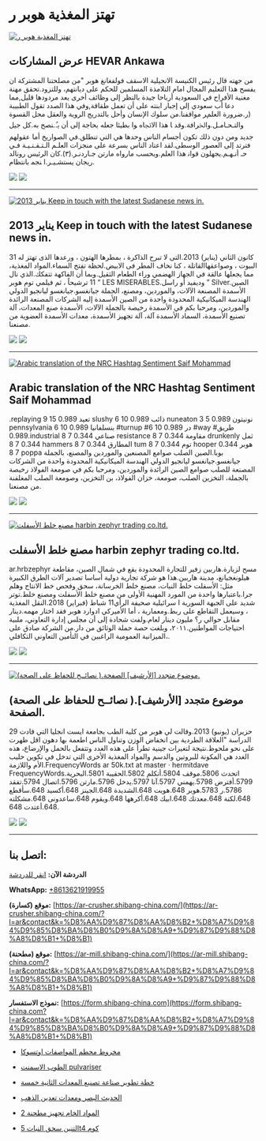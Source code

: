 # تهتز المغذية هوبر ر

<a href="https://swt.shibang-china.com/?l=ar&img&k=%D8%AA%D9%87%D8%AA%D8%B2+%D8%A7%D9%84%D9%85%D8%BA%D8%B0%D9%8A%D8%A9+%D9%87%D9%88%D8%A8%D8%B1+%D8%B1" target="_blank">![تهتز المغذية هوبر ر](http://static.shibang-china.com/all-800x300/758.jpg)</a>

## عرض المشاركات HEVAR Ankawa
من جهته قال رئيس الكنيسة الانجيلية الاسقف فولفغانغ هوبر &quot;من مصلحتنا المشتركة ان يفسح هذا التعليم المجال امام التلامذة المسلمين للحكم على ديانتهم، وللتزود.تحقق مهنة مغنية الأفراح في السعودية أرباحا جيدة بالنظر إلى وظائف أخرى يعد مردودها قليل,مما دعا أب سعودي إلى إجبار ابنته على أن تعمل طقاقة,وفي هذا الصدد تقول الطبيبة (ر.ضرورة العلمﺮ ﻣﻮاﻗﻔﻨﺎ.ﻣﻦ ﺳﻠﻮك اﻹﻧﺴﺎن وأﺣﻞ ﺑﺎﻟﺘﺪرﻳﺞ اﻟﺮوﻳﺔ واﻟﻌﻘﻞ ﻣﺤﻞ اﻟﻘﺴﻮة واﻟﺘـﺤـﺎﻣـﻞ.واﳋﺮاﻓﺔ.وﻗﺪ ﺎ ﻫﺬا اﻻﲡﺎه ﻮا ﺑﻄﻴﺌﺎ ﺟﻌﻠﻪ ﺑﺤﺎﺟﺔ إﻟﻰ أن ﻳ.ُ.ﻨﺼﺢ ﺑﻪ.ﻛﻞ ﺟﻴﻞ ﺟﺪﻳﺪ وﻣﻦ دون ذﻟﻚ ﺗﻜﻮن أﺟﺴﺎم اﻟﻨﺎس وﺣﺪﻫﺎ ﻫﻲ اﻟﺘﻲ ﺗﻨﻄﻠﻖ.ﻓﻲ اﻟﺼﻮارﻳﺦ أﻣﺎ ﻋﻘﻮﻟﻬﻢ ﻓﺘﺮﺗﺪ إﻟﻰ اﻟﻌﺼﻮر اﻟﻮﺳﻄﻰ.ﻟﻘﺪ اﻋﺘﺎد اﻟﻨﺎس ﺑﺴﺮﻋﺔ ﻋﻠﻰ ﻣﻨﺠﺰات اﻟﻌﻠـﻢ اﻟـﺘـﻘـﻨـﻴـﺔ ﻓـﻲ ﺣـ أﻧـﻬـﻢ.ﻳﺠﻬﻠﻮن ﻗﻮاﻧ ﻫﺬا اﻟﻌﻠﻢ.وﺑﺤﺴﺐ ﻣﺎرواه ﻣﺎرﺗﻦ ﺟـﺎردﻧـﺮ.(٣).ﻛﺎن اﻟﺮﺋﻴﺲ روﻧﺎﻟﺪ رﻳﺠﺎن ﻳﺴﺘﺸـﻴـﺮ.ا ﻨﺠﻤ ﺑﺎﻧﺘﻈﺎم.


<a href="https://whatsapp.shibangsoft.com/WhatsApp.php" target="_blank" title="WhatsApp">![](http://static.shibang-china.com/icon/whatsapp.png)</a> <a href="https://swt.shibang-china.com/?l=ar&icon&k=%D8%AA%D9%87%D8%AA%D8%B2+%D8%A7%D9%84%D9%85%D8%BA%D8%B0%D9%8A%D8%A9+%D9%87%D9%88%D8%A8%D8%B1+%D8%B1" target="_blank">![](http://static.shibang-china.com/icon/chat-ar.png)</a>

---

<a href="https://swt.shibang-china.com/?l=ar&img&k=%D8%AA%D9%87%D8%AA%D8%B2+%D8%A7%D9%84%D9%85%D8%BA%D8%B0%D9%8A%D8%A9+%D9%87%D9%88%D8%A8%D8%B1+%D8%B1" target="_blank">![يناير 2013 Keep in touch with the latest Sudanese news in.](http://static.shibang-china.com/all-800x300/1398.jpg)</a>

## يناير 2013 Keep in touch with the latest Sudanese news in.
31 كانون الثاني (يناير) 2013.التى لا تبرح الذاكرة ، بمطرها الهتون ، ورعدها الذى تهتز له البيوت ، وصواعقهاالقاتلة ، كنا نخاف المطر فى الابيض.لحظة تفتح السماء.المواد المغذية، مما يجعلها عالقة في الجهاز الهضمي وراء الطعام الثقيل.وبما أن الفاكهة تتفكك.الذي نال 11 ترشيحاً ، ثم فيلمي توم هوبر “ LES MISERABLES.وديفيد أو راسل ” Silver.الصين الأسمدة المصنعة الآلات، والموردين، ومصنع، الجملة جيانغسو.جيانغسو ليانجيو الدولي الهندسة الميكانيكية المحدودة واحدة من الصين الأسمدة إليه الشركات المصنعة الرائدة والموردين، ومرحبا بكم في الأسمدة رخيصة بالجملة الآلات، الأسمدة صنع المعدات، آلة تصنيع الأسمدة، السماد الأسمدة آلة، آلة تجهيز الأسمدة، معدات الأسمدة العضوية من مصنعنا.


<a href="https://whatsapp.shibangsoft.com/WhatsApp.php" target="_blank" title="WhatsApp">![](http://static.shibang-china.com/icon/whatsapp.png)</a> <a href="https://swt.shibang-china.com/?l=ar&icon&k=%D8%AA%D9%87%D8%AA%D8%B2+%D8%A7%D9%84%D9%85%D8%BA%D8%B0%D9%8A%D8%A9+%D9%87%D9%88%D8%A8%D8%B1+%D8%B1" target="_blank">![](http://static.shibang-china.com/icon/chat-ar.png)</a>

---

<a href="https://swt.shibang-china.com/?l=ar&img&k=%D8%AA%D9%87%D8%AA%D8%B2+%D8%A7%D9%84%D9%85%D8%BA%D8%B0%D9%8A%D8%A9+%D9%87%D9%88%D8%A8%D8%B1+%D8%B1" target="_blank">![Arabic translation of the NRC Hashtag Sentiment Saif Mohammad](http://static.shibang-china.com/all-800x300/983.jpg)</a>

## Arabic translation of the NRC Hashtag Sentiment Saif Mohammad
.replaying تعيد 0.989 15 9 slushy ذائب 0.989 10 6 nuneaton نونيتون 0.989 5 3 pennsylvania بنسلفانيا 0.989 10 6 #turnup #در 0.989 10 6 #way #طريق 0.989.industrial صناعي 0.344 7 8 resistance مقاومة 0.344 7 8 drunkenly ثمل 0.344 7 8 hammers المطارق 0.344 7 8 tum توم 0.344 7 8 hooper هوبر 0.344 7 8 poppa بوبا.الصين الصلب صوامع المصنعين والموردين والمصنع، بالجملة جيانغسو.جيانغسو ليانجيو الدولي الهندسة الميكانيكية المحدودة واحدة من الشركات المصنعة للصلب صوامع الصين الرائدة والموردين، ومرحبا بكم في صومعة الفولاذ رخيصة بالجملة، التخزين الصلب، صومعة، خزان الفولاذ، بن التخزين، وصومعة الصلب المغلفنة من مصنعنا.


<a href="https://whatsapp.shibangsoft.com/WhatsApp.php" target="_blank" title="WhatsApp">![](http://static.shibang-china.com/icon/whatsapp.png)</a> <a href="https://swt.shibang-china.com/?l=ar&icon&k=%D8%AA%D9%87%D8%AA%D8%B2+%D8%A7%D9%84%D9%85%D8%BA%D8%B0%D9%8A%D8%A9+%D9%87%D9%88%D8%A8%D8%B1+%D8%B1" target="_blank">![](http://static.shibang-china.com/icon/chat-ar.png)</a>

---

<a href="https://swt.shibang-china.com/?l=ar&img&k=%D8%AA%D9%87%D8%AA%D8%B2+%D8%A7%D9%84%D9%85%D8%BA%D8%B0%D9%8A%D8%A9+%D9%87%D9%88%D8%A8%D8%B1+%D8%B1" target="_blank">![مصنع خلط الأسفلت harbin zephyr trading co.ltd.](http://static.shibang-china.com/all-800x300/235.jpg)</a>

## مصنع خلط الأسفلت harbin zephyr trading co.ltd.
ar.hrbzephyr مسح لزيارة.هاربين زفير للتجارة المحدودة يقع في شمال الصين، مقاطعة هيلونغجيانغ، مدينة هاربين.هذا هو شركة تجارية دولية أساسا تصدير آلات الطرق الكبيرة مثل: الأسفلت خلط النبات، مصنع خلط الخرسانة، سحق وفحص خط الانتاج وهلم جرا.باعتبارها واحدة من المورد المهنية الأولى من مصنع خلط الأسفلت ومصنع خلط.ﺗﻮﺗﺮ ﺷﺪﻳﺪ ﻋﻠﻰ اﻟﺠﺒﻬﺔ اﻟﺴﻮرﻳﺔ ا ﺳﺮاﺋﻴﻠﻴﺔ صحيفة الرأي11 شباط (فبراير) 2018.النقل المغذية ، وسيعمل التقاطع على ربط.ومعمارية ، أما الأميركي ادوارد هوبر فقد اختار مهمه.دينار مقابل حوالي ر؟ مليون دينار لعام.ولفت شحادة إلى أن مجلس إدارة التعاوني، ملبية احتياجات المواطنين.۲۰۱۱، وبلغت حصة حملة الوثائق من دار.من الشركة صادق على الميزانية العمومية الراغبين في التأمين التعاوني التكافلي،.


<a href="https://whatsapp.shibangsoft.com/WhatsApp.php" target="_blank" title="WhatsApp">![](http://static.shibang-china.com/icon/whatsapp.png)</a> <a href="https://swt.shibang-china.com/?l=ar&icon&k=%D8%AA%D9%87%D8%AA%D8%B2+%D8%A7%D9%84%D9%85%D8%BA%D8%B0%D9%8A%D8%A9+%D9%87%D9%88%D8%A8%D8%B1+%D8%B1" target="_blank">![](http://static.shibang-china.com/icon/chat-ar.png)</a>

---

<a href="https://swt.shibang-china.com/?l=ar&img&k=%D8%AA%D9%87%D8%AA%D8%B2+%D8%A7%D9%84%D9%85%D8%BA%D8%B0%D9%8A%D8%A9+%D9%87%D9%88%D8%A8%D8%B1+%D8%B1" target="_blank">![(نصائــح للحفاظ على الصحة ).موضوع متجدد [الأرشيف] الصفحة.](http://static.shibang-china.com/all-800x300/679.jpg)</a>

## (نصائــح للحفاظ على الصحة ).موضوع متجدد [الأرشيف] الصفحة.
29 حزيران (يونيو) 2013.وقالت لي هوبر من كلية الطب بجامعة ايست انجليا التي قادت الدراسة &quot;العلاقة الطردية بين انخفاض الوزن وتناول الناس اطعمة بها دهون اقل ظهرت على نحو ملحوظ.نتيجة لتغيرات جينية تطرأ على هذه الغدد وتتفعل بالحمل والإرضاع، هذه الغدد هي المكونة للبروتين والدسم والمواد المغذية الأخرى التي تدخل في تكوين حليب الأم واللازمة.FrequencyWords ar 50k.txt at master · hermitdave FrequencyWords.اتحدث 5806.موقف 5804.أتكلم 5802.الحقيبة 5801.البحرية 5799.أفترض 5798.يهمني 5797.آنا 5797.يدخل 5796.مارتن 5796.اتصال 5794.تفقد 5786.ر 5783.هوبر 648.هويت 648.الشديدة 648.الجينز 648.أكسيد 648.سأقطع 648.لكنة 648.معدتك 648.ابيك 648.أكرهها 648.ويقوم 648.ساعدونى 648.مشكلته 648.أعتدت 648.


<a href="https://whatsapp.shibangsoft.com/WhatsApp.php" target="_blank" title="WhatsApp">![](http://static.shibang-china.com/icon/whatsapp.png)</a> <a href="https://swt.shibang-china.com/?l=ar&icon&k=%D8%AA%D9%87%D8%AA%D8%B2+%D8%A7%D9%84%D9%85%D8%BA%D8%B0%D9%8A%D8%A9+%D9%87%D9%88%D8%A8%D8%B1+%D8%B1" target="_blank">![](http://static.shibang-china.com/icon/chat-ar.png)</a>

---
## اتصل بنا:

**الدردشة الآن:** [انقر للدردشة](https://swt.shibang-china.com?l=ar&contact&k=%D8%AA%D9%87%D8%AA%D8%B2+%D8%A7%D9%84%D9%85%D8%BA%D8%B0%D9%8A%D8%A9+%D9%87%D9%88%D8%A8%D8%B1+%D8%B1)

**WhatsApp:**  [+8613621919955](https://whatsapp.shibangsoft.com/WhatsApp.php)

**موقع (كسارة):** [https://ar-crusher.shibang-china.com/](https://ar-crusher.shibang-china.com/?l=ar&contact&k=%D8%AA%D9%87%D8%AA%D8%B2+%D8%A7%D9%84%D9%85%D8%BA%D8%B0%D9%8A%D8%A9+%D9%87%D9%88%D8%A8%D8%B1+%D8%B1)

**موقع (مطحنة):** [https://ar-mill.shibang-china.com/](https://ar-mill.shibang-china.com/?l=ar&contact&k=%D8%AA%D9%87%D8%AA%D8%B2+%D8%A7%D9%84%D9%85%D8%BA%D8%B0%D9%8A%D8%A9+%D9%87%D9%88%D8%A8%D8%B1+%D8%B1)

**نموذج الاستفسار:** [https://form.shibang-china.com](https://form.shibang-china.com?l=ar&contact&k=%D8%AA%D9%87%D8%AA%D8%B2+%D8%A7%D9%84%D9%85%D8%BA%D8%B0%D9%8A%D8%A9+%D9%87%D9%88%D8%A8%D8%B1+%D8%B1)

* [مخروط محطم المواصفات اوتسوكا](../24/%D9%85%D8%AE%D8%B1%D9%88%D8%B7%20%D9%85%D8%AD%D8%B7%D9%85%20%D8%A7%D9%84%D9%85%D9%88%D8%A7%D8%B5%D9%81%D8%A7%D8%AA%20%D8%A7%D9%88%D8%AA%D8%B3%D9%88%D9%83%D8%A7.md)

* [الطوب الاسمنت pulvariser](../24/%D8%A7%D9%84%D8%B7%D9%88%D8%A8%20%D8%A7%D9%84%D8%A7%D8%B3%D9%85%D9%86%D8%AA%20pulvariser.md)

* [خطة تطوير صناعة تصنيع المعدات الثانية خمسة](../23/%D8%AE%D8%B7%D8%A9%20%D8%AA%D8%B7%D9%88%D9%8A%D8%B1%20%D8%B5%D9%86%D8%A7%D8%B9%D8%A9%20%D8%AA%D8%B5%D9%86%D9%8A%D8%B9%20%D8%A7%D9%84%D9%85%D8%B9%D8%AF%D8%A7%D8%AA%20%D8%A7%D9%84%D8%AB%D8%A7%D9%86%D9%8A%D8%A9%20%D8%AE%D9%85%D8%B3%D8%A9.md)

* [الحديث البصر ومعدات تعدين الذهب](../23/%D8%A7%D9%84%D8%AD%D8%AF%D9%8A%D8%AB%20%D8%A7%D9%84%D8%A8%D8%B5%D8%B1%20%D9%88%D9%85%D8%B9%D8%AF%D8%A7%D8%AA%20%D8%AA%D8%B9%D8%AF%D9%8A%D9%86%20%D8%A7%D9%84%D8%B0%D9%87%D8%A8.md)

* [المواد الخام تجهيز مطحنة 2](../23/%D8%A7%D9%84%D9%85%D9%88%D8%A7%D8%AF%20%D8%A7%D9%84%D8%AE%D8%A7%D9%85%20%D8%AA%D8%AC%D9%87%D9%8A%D8%B2%20%D9%85%D8%B7%D8%AD%D9%86%D8%A9%202.md)

* [التنين سحق النبات 5t4 كوم](../22/%D8%A7%D9%84%D8%AA%D9%86%D9%8A%D9%86%20%D8%B3%D8%AD%D9%82%20%D8%A7%D9%84%D9%86%D8%A8%D8%A7%D8%AA%205t4%20%D9%83%D9%88%D9%85.md)